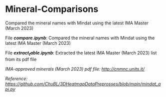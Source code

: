 # Mineral-Comparisons
Compared the mineral names with Mindat using the latest IMA Master (March 2023)


File **$compare.ipynb$**: Compared the mineral names with Mindat using the latest IMA Master (March 2023)

File **$extract_table.ipynb$**: Extracted the latest IMA Master (March 2023) list from its pdf file

*IMA-approved minerals (March 2023) pdf file: http://cnmnc.units.it/*

*Reference: https://github.com/ChuBL/3DHeatmapDataPreprosses/blob/main/mindat_api.py*

